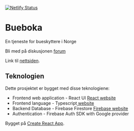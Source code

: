 [![Netlify Status](https://api.netlify.com/api/v1/badges/176691ac-bee6-42e2-9ff2-82c9543d8b83/deploy-status)](https://app.netlify.com/sites/bueskytterens-assistent/deploys)

# Bueboka
En tjeneste for bueskyttere i Norge

Bli med på diskusjonen [forum](https://github.com/Aaronshades/Bueboka/discussions)

Link til [nettsiden](https://bookofarrows.no).

## Teknologien

Dette prosjektet er bygget med disse teknologiene:

- Frontend web application - React UI [React website](https://reactjs.org/)
- Frontend language - Typescript[ website](https://www.typescriptlang.org/)
- Backend Database - Firebase Firestore [Firebase website](https://firebase.google.com/)
- Authentication - Firebase Auth SDK with Google provider

Bygget på [Create React App](https://github.com/facebook/create-react-app).

